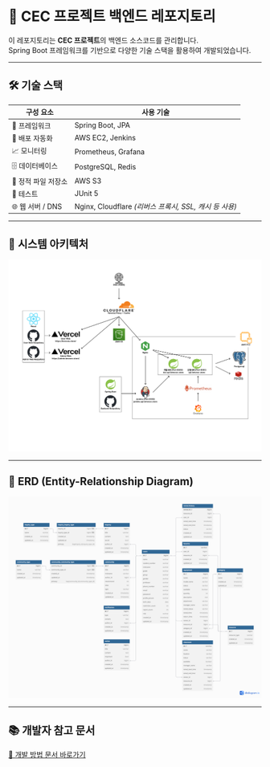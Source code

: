 # 🚀 CEC 프로젝트 백엔드 레포지토리

이 레포지토리는 **CEC 프로젝트**의 백엔드 소스코드를 관리합니다.  
Spring Boot 프레임워크를 기반으로 다양한 기술 스택을 활용하여 개발되었습니다.

---

## 🛠️ 기술 스택

| 구성 요소         | 사용 기술                                       |
|---------------|---------------------------------------------|
| 🔧 프레임워크      | Spring Boot, JPA                            |
| 🚀 배포 자동화     | AWS EC2, Jenkins                            |
| 📈 모니터링       | Prometheus, Grafana                         |
| 🗄️ 데이터베이스    | PostgreSQL, Redis                           |
| 📂 정적 파일 저장소  | AWS S3                                      |
| 🧪 테스트        | JUnit 5                                     |
| 🌐 웹 서버 / DNS | Nginx, Cloudflare *(리버스 프록시, SSL, 캐시 등 사용)* |

---

## 🧭 시스템 아키텍처

![🧩 시스템 아키텍처](docs/system-arch.png)

---

## 🧮 ERD (Entity-Relationship Diagram)

![📊 ERD](docs/erd.png)

---

## 📚 개발자 참고 문서

[📄 개발 방법 문서 바로가기](docs/dev-docs.md)